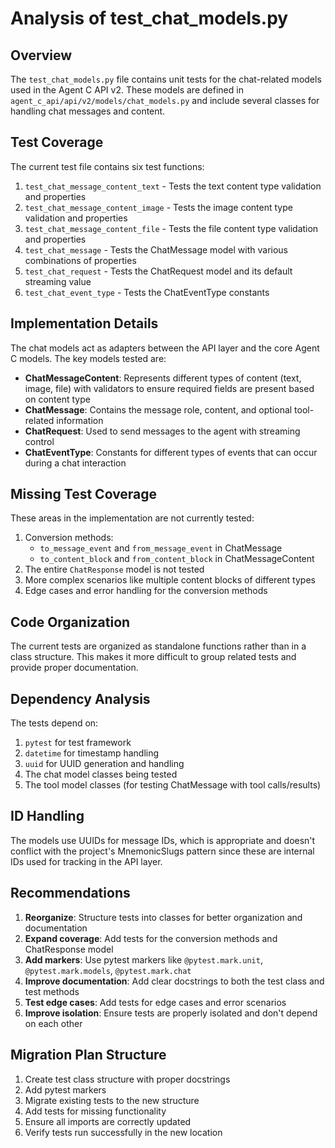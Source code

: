 # Analysis of test_chat_models.py

## Overview

The `test_chat_models.py` file contains unit tests for the chat-related models used in the Agent C API v2. These models are defined in `agent_c_api/api/v2/models/chat_models.py` and include several classes for handling chat messages and content.

## Test Coverage

The current test file contains six test functions:

1. `test_chat_message_content_text` - Tests the text content type validation and properties
2. `test_chat_message_content_image` - Tests the image content type validation and properties
3. `test_chat_message_content_file` - Tests the file content type validation and properties
4. `test_chat_message` - Tests the ChatMessage model with various combinations of properties
5. `test_chat_request` - Tests the ChatRequest model and its default streaming value
6. `test_chat_event_type` - Tests the ChatEventType constants

## Implementation Details

The chat models act as adapters between the API layer and the core Agent C models. The key models tested are:

- **ChatMessageContent**: Represents different types of content (text, image, file) with validators to ensure required fields are present based on content type
- **ChatMessage**: Contains the message role, content, and optional tool-related information
- **ChatRequest**: Used to send messages to the agent with streaming control
- **ChatEventType**: Constants for different types of events that can occur during a chat interaction

## Missing Test Coverage

These areas in the implementation are not currently tested:

1. Conversion methods: 
   - `to_message_event` and `from_message_event` in ChatMessage
   - `to_content_block` and `from_content_block` in ChatMessageContent
2. The entire `ChatResponse` model is not tested
3. More complex scenarios like multiple content blocks of different types
4. Edge cases and error handling for the conversion methods

## Code Organization

The current tests are organized as standalone functions rather than in a class structure. This makes it more difficult to group related tests and provide proper documentation.

## Dependency Analysis

The tests depend on:

1. `pytest` for test framework
2. `datetime` for timestamp handling
3. `uuid` for UUID generation and handling
4. The chat model classes being tested
5. The tool model classes (for testing ChatMessage with tool calls/results)

## ID Handling

The models use UUIDs for message IDs, which is appropriate and doesn't conflict with the project's MnemonicSlugs pattern since these are internal IDs used for tracking in the API layer.

## Recommendations

1. **Reorganize**: Structure tests into classes for better organization and documentation
2. **Expand coverage**: Add tests for the conversion methods and ChatResponse model
3. **Add markers**: Use pytest markers like `@pytest.mark.unit`, `@pytest.mark.models`, `@pytest.mark.chat`
4. **Improve documentation**: Add clear docstrings to both the test class and test methods
5. **Test edge cases**: Add tests for edge cases and error scenarios
6. **Improve isolation**: Ensure tests are properly isolated and don't depend on each other

## Migration Plan Structure

1. Create test class structure with proper docstrings
2. Add pytest markers
3. Migrate existing tests to the new structure
4. Add tests for missing functionality
5. Ensure all imports are correctly updated
6. Verify tests run successfully in the new location